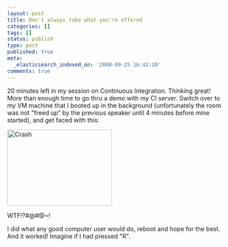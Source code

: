 ```yaml
---
layout: post
title: Don't always take what you're offered
categories: []
tags: []
status: publish
type: post
published: true
meta:
  _elasticsearch_indexed_on: '2008-09-25 16:42:10'
comments: true
---
```

<p>20 minutes left in my session on Continuous Integration. Thinking great! More than enough time to go thru a demo with my CI server. Switch over to my VM machine that I booted up in the background (unfortunately the room was not &quot;freed up&quot; by the previous speaker until 4 minutes before mine started), and get faced with this:</p>  <p><a href="http://www.hadihariri.com/blogengine/image.axd?picture=WindowsLiveWriter/Dontalwaystakewhatyoureoffered_F8F3/Crash_2.png"><img style="border-width:0;" height="177" alt="Crash" src="http://www.hadihariri.com/blogengine/image.axd?picture=WindowsLiveWriter/Dontalwaystakewhatyoureoffered_F8F3/Crash_thumb.png" width="244" border="0" /></a> </p>  <p>WTF!?#@#@~! </p>  <p>I did what any good computer user would do, reboot and hope for the best. And it worked! Imagine if I had pressed &quot;R&quot;. </p>
